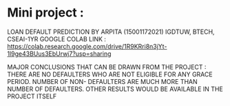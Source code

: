 # Mini project :
LOAN DEFAULT PREDICTION
BY ARPITA (15001172021)
   IGDTUW, BTECH, CSEAI-1YR
GOOGLE COLAB LINK : https://colab.research.google.com/drive/1R9KRri8n3jYt-1l9ge43BUus3EbUrwj7?usp=sharing

MAJOR CONCLUSIONS THAT CAN BE DRAWN FROM THE PROJECT :
THERE ARE NO DEFAULTERS WHO ARE NOT ELIGIBLE FOR ANY GRACE PERIOD.
NUMBER OF NON- DEFAULTERS ARE MUCH MORE THAN NUMBER OF DEFAULTERS.
OTHER RESULTS WOULD BE AVAILABLE IN THE PROJECT ITSELF

